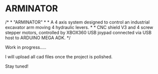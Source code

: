 # ARMINATOR
/*                                            *                                           "ARMINATOR"   *                                             *         A 4 axis system designed to control an industrial excavator arm moving 4 hydraulic levers.  *           * CNC shield V3 and 4 screw stepper motors, controlled by XBOX360 USB joypad connected via USB host to ARDUINO MEGA ADK.  */


Work in progress.....

I will upload all cad files once the project is polished. 

Stay tuned!
